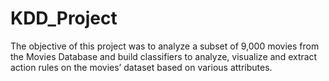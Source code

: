 # KDD_Project
The objective of this project was to analyze a subset of 9,000 movies from the Movies Database and build classifiers to analyze, visualize and extract action rules on the movies’ dataset based on various attributes.
